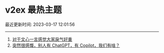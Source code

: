 # v2ex 最热主题

最近更新时间: 2023-03-17 12:01:56

--- 
1. [对于文心一言感觉大家戾气好重](https://www.v2ex.com/t/924741) 
2. [突然很感慨，别人有 ChatGPT，有 Copilot，我们有啥？](https://www.v2ex.com/t/924746) 
